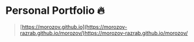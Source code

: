 # Personal Portfolio 🔥
> [https://morozov.github.io](https://morozov-razrab.github.io/morozov/)https://morozov-razrab.github.io/morozov/
